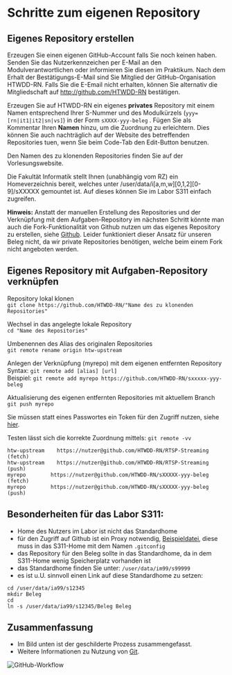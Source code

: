 # Schritte zum eigenen Repository

## Eigenes Repository erstellen
Erzeugen Sie einen eigenen GitHub-Account falls Sie noch keinen haben. Senden Sie das Nutzerkennzeichen per E-Mail an den Modulverantwortlichen oder informieren Sie diesen im Praktikum. Nach dem Erhalt der Bestätigungs-E-Mail sind Sie Mitglied der GitHub-Organisation HTWDD-RN. Falls Sie die E-Email nicht erhalten, können Sie alternativ die Mitgliedschaft auf http://github.com/HTWDD-RN bestätigen.

Erzeugen Sie auf HTWDD-RN ein eigenes **privates** Repository mit einem Namen entsprechend Ihrer S-Nummer und des Modulkürzels (`yyy=[rn|it1|it2|sn|vs]`) in der Form `sXXXX-yyy-beleg` . Fügen Sie als Kommentar Ihren **Namen** hinzu, um die Zuordnung zu erleichtern. Dies können Sie auch nachträglich auf der Website des betreffenden Repositories tuen, wenn Sie beim Code-Tab den Edit-Button benutzen.

Den Namen des zu klonenden Repositories finden Sie auf der Vorlesungswebsite.

Die Fakultät Informatik stellt Ihnen (unabhängig vom RZ) ein Homeverzeichnis bereit, welches unter /user/data/i[a,m,w][0,1,2][0-9]/sXXXXX gemountet ist. Auf dieses können Sie im Labor S311 einfach zugreifen.


**Hinweis:** Anstatt der manuellen Erstellung des Repositories und der Verknüpfung mit dem Aufgaben-Repository im nächsten Schritt könnte man auch die Fork-Funktionalität von Github nutzen um das eigenes Repository zu erstellen, siehe [Github](https://docs.github.com/en/get-started/quickstart/fork-a-repo).  Leider funktioniert dieser Ansatz für unseren Beleg nicht, da wir private Repositories benötigen, welche beim einem Fork nicht angeboten werden.


## Eigenes Repository mit Aufgaben-Repository verknüpfen
Repository lokal klonen  
`git clone https://github.com/HTWDD-RN/"Name des zu klonenden Repositories"`

Wechsel in das angelegte lokale Repository  
`cd "Name des Repositories"`

Umbenennen des Alias des originalen Repositories     
`git remote rename origin htw-upstream`

Anlegen der Verknüpfung (myrepo) mit dem eigenen entfernten Repository  
Syntax: `git remote add [alias] [url]`     
Beispiel: `git remote add myrepo https://github.com/HTWDD-RN/sxxxxx-yyy-beleg`

Aktualisierung des eigenen entfernten Repositories mit aktuellem Branch  
`git push myrepo`

Sie müssen statt eines Passwortes ein Token für den Zugriff nutzen, siehe [hier](https://docs.github.com/en/authentication/keeping-your-account-and-data-secure/creating-a-personal-access-token).  


Testen lässt sich die korrekte Zuordnung mittels: `git remote -vv`
```
htw-upstream	https://nutzer@github.com/HTWDD-RN/RTSP-Streaming (fetch)
htw-upstream	https://nutzer@github.com/HTWDD-RN/RTSP-Streaming (push)
myrepo	      https://nutzer@github.com/HTWDD-RN/sXXXXX-yyy-beleg (fetch)
myrepo	      https://nutzer@github.com/HTWDD-RN/sXXXXX-yyy-beleg (push)
```



## Besonderheiten für das **Labor S311**: 
* Home des Nutzers im Labor ist nicht das Standardhome
* für den Zugriff auf Github ist ein Proxy notwendig, [Beispieldatei](gitconfig-beispiel.txt), diese muss in das S311-Home mit dem Namen `.gitconfig`
* das Repository für den Beleg sollte in das Standardhome, da in dem S311-Home wenig Speicherplatz vorhanden ist
* das Standardhome finden Sie unter: `/user/data/im99/s99999`
* es ist u.U. sinnvoll einen Link auf diese Standardhome zu setzen:
```
cd /user/data/ia99/s12345
mkdir Beleg
cd
ln -s /user/data/ia99/s12345/Beleg Beleg
```

## Zusammenfassung
* Im Bild unten ist der geschilderte Prozess zusammengefasst.
* Weitere Informationen zu Nutzung von [Git](git-details.md).


![GitHub-Workflow](/images/git.png)
<!---  <img src="images/git.png" width="100">   --->
